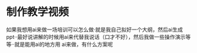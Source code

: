 # 制作教学视频
如果我想用ai来做一场培训可以怎么做·就是我自己拟好一个大纲，然后ai生成ppt··最好说讲解的时候用ai来代替我说话（口才不好），然后我做一些操作演示等等··就是能用ai的地方用 ai来做，有什么方案呢

